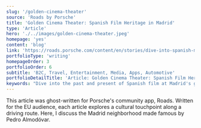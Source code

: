 ```yaml
---
slug: '/golden-cinema-theater'
source: 'Roads by Porsche'
title: 'Golden Cinema Theater: Spanish Film Heritage in Madrid'
type: 'Article'
hero: './../images/golden-cinema-theater.jpeg'
homepage: 'yes'
content: 'blog'
link: 'https://roads.porsche.com/content/en/stories/dive-into-spanish-movie-culture-at-the-nostalgic-cine-dore'
portfolioType: 'writing'
homepageOrder: 3
portfolioOrder: 6
subtitle: 'B2C, Travel, Entertainment, Media, Apps, Automotive'
portfolioDetailTitle: 'Article: Golden Cinema Theater: Spanish Film Heritage in Madrid'
keywords: "Dive into the past and present of Spanish film at Madrid's golden theater."
---
```


This article was ghost-written for Porsche's community app, Roads. Written for the EU audience, each article explores a cultural touchpoint along a driving route. Here, I discuss the Madrid neighborhood made famous by Pedro Almodóvar.
